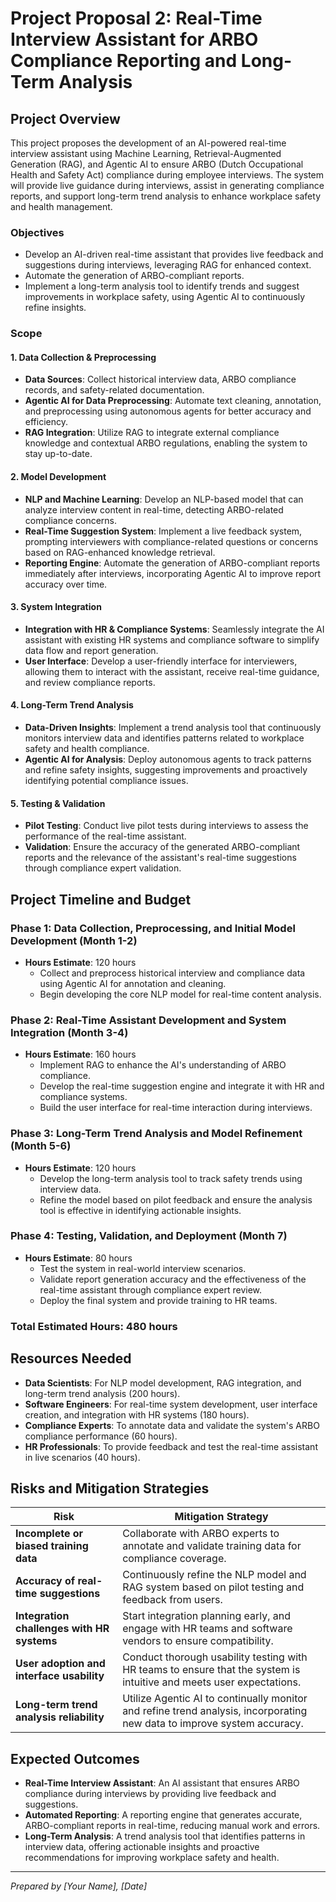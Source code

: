 # Project Proposal 2: Real-Time Interview Assistant for ARBO Compliance Reporting and Long-Term Analysis

## Project Overview
This project proposes the development of an AI-powered real-time interview assistant using Machine Learning, Retrieval-Augmented Generation (RAG), and Agentic AI to ensure ARBO (Dutch Occupational Health and Safety Act) compliance during employee interviews. The system will provide live guidance during interviews, assist in generating compliance reports, and support long-term trend analysis to enhance workplace safety and health management.

### Objectives
- Develop an AI-driven real-time assistant that provides live feedback and suggestions during interviews, leveraging RAG for enhanced context.
- Automate the generation of ARBO-compliant reports.
- Implement a long-term analysis tool to identify trends and suggest improvements in workplace safety, using Agentic AI to continuously refine insights.

### Scope

#### 1. Data Collection & Preprocessing
- **Data Sources**: Collect historical interview data, ARBO compliance records, and safety-related documentation.
- **Agentic AI for Data Preprocessing**: Automate text cleaning, annotation, and preprocessing using autonomous agents for better accuracy and efficiency.
- **RAG Integration**: Utilize RAG to integrate external compliance knowledge and contextual ARBO regulations, enabling the system to stay up-to-date.

#### 2. Model Development
- **NLP and Machine Learning**: Develop an NLP-based model that can analyze interview content in real-time, detecting ARBO-related compliance concerns.
- **Real-Time Suggestion System**: Implement a live feedback system, prompting interviewers with compliance-related questions or concerns based on RAG-enhanced knowledge retrieval.
- **Reporting Engine**: Automate the generation of ARBO-compliant reports immediately after interviews, incorporating Agentic AI to improve report accuracy over time.

#### 3. System Integration
- **Integration with HR & Compliance Systems**: Seamlessly integrate the AI assistant with existing HR systems and compliance software to simplify data flow and report generation.
- **User Interface**: Develop a user-friendly interface for interviewers, allowing them to interact with the assistant, receive real-time guidance, and review compliance reports.

#### 4. Long-Term Trend Analysis
- **Data-Driven Insights**: Implement a trend analysis tool that continuously monitors interview data and identifies patterns related to workplace safety and health compliance.
- **Agentic AI for Analysis**: Deploy autonomous agents to track patterns and refine safety insights, suggesting improvements and proactively identifying potential compliance issues.

#### 5. Testing & Validation
- **Pilot Testing**: Conduct live pilot tests during interviews to assess the performance of the real-time assistant.
- **Validation**: Ensure the accuracy of the generated ARBO-compliant reports and the relevance of the assistant's real-time suggestions through compliance expert validation.

## Project Timeline and Budget

### Phase 1: Data Collection, Preprocessing, and Initial Model Development (Month 1-2)
- **Hours Estimate**: 120 hours
  - Collect and preprocess historical interview and compliance data using Agentic AI for annotation and cleaning.
  - Begin developing the core NLP model for real-time content analysis.

### Phase 2: Real-Time Assistant Development and System Integration (Month 3-4)
- **Hours Estimate**: 160 hours
  - Implement RAG to enhance the AI's understanding of ARBO compliance.
  - Develop the real-time suggestion engine and integrate it with HR and compliance systems.
  - Build the user interface for real-time interaction during interviews.

### Phase 3: Long-Term Trend Analysis and Model Refinement (Month 5-6)
- **Hours Estimate**: 120 hours
  - Develop the long-term analysis tool to track safety trends using interview data.
  - Refine the model based on pilot feedback and ensure the analysis tool is effective in identifying actionable insights.

### Phase 4: Testing, Validation, and Deployment (Month 7)
- **Hours Estimate**: 80 hours
  - Test the system in real-world interview scenarios.
  - Validate report generation accuracy and the effectiveness of the real-time assistant through compliance expert review.
  - Deploy the final system and provide training to HR teams.

### **Total Estimated Hours**: 480 hours

## Resources Needed
- **Data Scientists**: For NLP model development, RAG integration, and long-term trend analysis (200 hours).
- **Software Engineers**: For real-time system development, user interface creation, and integration with HR systems (180 hours).
- **Compliance Experts**: To annotate data and validate the system's ARBO compliance performance (60 hours).
- **HR Professionals**: To provide feedback and test the real-time assistant in live scenarios (40 hours).

## Risks and Mitigation Strategies

| **Risk**                                 | **Mitigation Strategy**                          |
|------------------------------------------|--------------------------------------------------|
| **Incomplete or biased training data**    | Collaborate with ARBO experts to annotate and validate training data for compliance coverage. |
| **Accuracy of real-time suggestions**     | Continuously refine the NLP model and RAG system based on pilot testing and feedback from users. |
| **Integration challenges with HR systems**| Start integration planning early, and engage with HR teams and software vendors to ensure compatibility. |
| **User adoption and interface usability** | Conduct thorough usability testing with HR teams to ensure that the system is intuitive and meets user expectations. |
| **Long-term trend analysis reliability**  | Utilize Agentic AI to continually monitor and refine trend analysis, incorporating new data to improve system accuracy. |

## Expected Outcomes
- **Real-Time Interview Assistant**: An AI assistant that ensures ARBO compliance during interviews by providing live feedback and suggestions.
- **Automated Reporting**: A reporting engine that generates accurate, ARBO-compliant reports in real-time, reducing manual work and errors.
- **Long-Term Analysis**: A trend analysis tool that identifies patterns in interview data, offering actionable insights and proactive recommendations for improving workplace safety and health.

---

*Prepared by [Your Name], [Date]*

